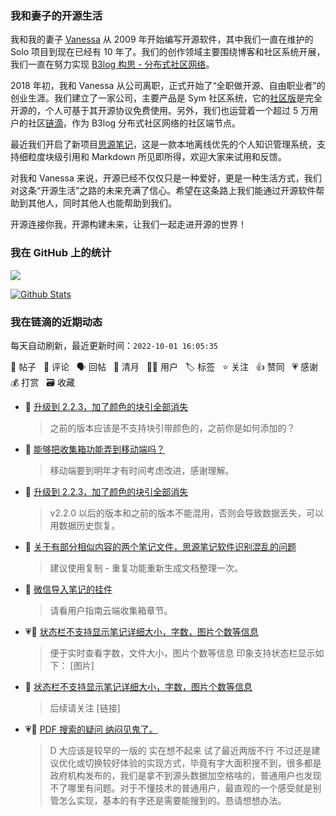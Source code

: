 ### 我和妻子的开源生活

我和我的妻子 [Vanessa](https://github.com/Vanessa219) 从 2009 年开始编写开源软件，其中我们一直在维护的 Solo 项目到现在已经有 10 年了。我们的创作领域主要围绕博客和社区系统开展，我们一直在努力实现 [B3log 构思 - 分布式社区网络](https://ld246.com/article/1546941897596)。

2018 年初，我和 Vanessa 从公司离职，正式开始了“全职做开源、自由职业者”的创业生涯。我们建立了一家公司，主要产品是 Sym 社区系统，它的[社区版](https://github.com/88250/symphony)是完全开源的，个人可基于其开源协议免费使用。另外，我们也运营着一个超过 5 万用户的社区[链滴](https://ld246.com)，作为 B3log 分布式社区网络的社区端节点。

最近我们开启了新项目[思源笔记](https://github.com/siyuan-note/siyuan)，这是一款本地离线优先的个人知识管理系统，支持细粒度块级引用和 Markdown 所见即所得，欢迎大家来试用和反馈。

对我和 Vanessa 来说，开源已经不仅仅只是一种爱好，更是一种生活方式，我们对这条“开源生活”之路的未来充满了信心。希望在这条路上我们能通过开源软件帮助到其他人，同时其他人也能帮助到我们。

开源连接你我，开源构建未来，让我们一起走进开源的世界！

### 我在 GitHub 上的统计

<a title="Hits" target="_blank" href="https://github.com/88250/88250"><img src="https://hits.b3log.org/88250/88250.svg"></a>

[![Github Stats](https://github-readme-stats.vercel.app/api?username=88250&theme=tokyonight&show_icons=true)](https://github.com/88250)

<!--events start -->

### 我在链滴的近期动态

每天自动刷新，最近更新时间：`2022-10-01 16:05:35`

📝 帖子 &nbsp; 💬 评论 &nbsp; 🗣 回帖 &nbsp; 🌙 清月 &nbsp; 👨‍💻 用户 &nbsp; 🏷️ 标签 &nbsp; ⭐️ 关注 &nbsp; 👍 赞同 &nbsp; 💗 感谢 &nbsp; 💰 打赏 &nbsp; 🗃 收藏

* 💬 [升级到 2.2.3，加了颜色的块引全部消失](https://ld246.com/article/1664606265439/comment/1664608951803#comments)

  > 之前的版本应该是不支持块引带颜色的，之前你是如何添加的？
* 💬 [能够把收集箱功能弄到移动端吗？](https://ld246.com/article/1664605039701/comment/1664607794998#comments)

  > 移动端要到明年才有时间考虑改进，感谢理解。
* 💬 [升级到 2.2.3，加了颜色的块引全部消失](https://ld246.com/article/1664606265439/comment/1664607491406#comments)

  > v2.2.0 以后的版本和之前的版本不能混用，否则会导致数据丢失，可以用数据历史恢复。
* 💬 [关于有部分相似内容的两个笔记文件，思源笔记软件识别混乱的问题](https://ld246.com/article/1664589036179/comment/1664603273440#comments)

  > 建议使用复制 - 重复功能重新生成文档整理一次。
* 💬 [微信导入笔记的挂件](https://ld246.com/article/1664597877572/comment/1664600607326#comments)

  > 请看用户指南云端收集箱章节。
* 💗📝 [状态栏不支持显示笔记详细大小，字数，图片个数等信息](https://ld246.com/article/1664588582795)

  > 便于实时查看字数，文件大小，图片个数等信息 印象支持状态栏显示如下： [图片]
* 💬 [状态栏不支持显示笔记详细大小，字数，图片个数等信息](https://ld246.com/article/1664588582795/comment/1664595413851#comments)

  > 后续请关注 [链接]
* 💗💬 [PDF 搜索的疑问 纳闷见鬼了。](https://ld246.com/article/1664546090325/comment/1664592347962#comments)

  > D 大应该是较早的一版的 实在想不起来 试了最近两版不行 不过还是建议优化或切换较好体验的实现方式，毕竟有字大面积搜不到，很多都是政府机构发布的，我们是拿不到源头数据加空格啥的，普通用户也发现不了哪里有问题。对于不懂技术的普通用户，最直观的一个感受就是别管怎么实现，基本的有字还是需要能搜到的。恳请想想办法。


<!--events end -->
